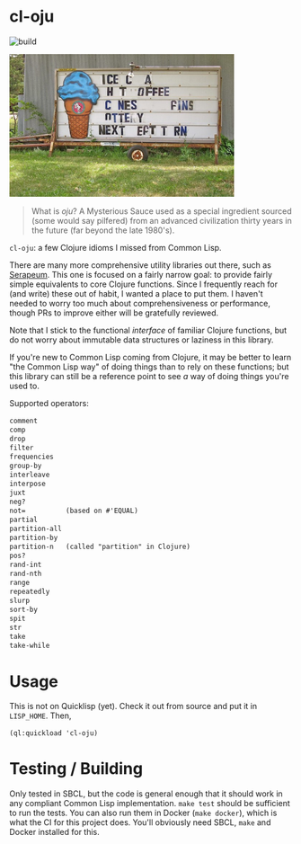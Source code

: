 # cl-oju

![build](https://github.com/eigenhombre/cl-oju/actions/workflows/build.yml/badge.svg)

<img src="/words.jpg" width="400">

> What is *oju*? A Mysterious Sauce used as a special ingredient
> sourced (some would say pilfered) from an advanced civilization
> thirty years in the future (far beyond the late 1980's).

`cl-oju`: a few Clojure idioms I missed from Common Lisp.

There are many more comprehensive utility libraries out there, such as
[Serapeum](https://github.com/ruricolist/serapeum).  This one is
focused on a fairly narrow goal: to provide fairly simple equivalents
to core Clojure functions.  Since I frequently reach for (and write)
these out of habit, I wanted a place to put them.  I haven't needed to
worry too much about comprehensiveness or performance, though PRs to
improve either will be gratefully reviewed.

Note that I stick to the functional *interface* of familiar Clojure
functions, but do not worry about immutable data structures or
laziness in this library.

If you're new to Common Lisp coming from Clojure, it may be better to
learn "the Common Lisp way" of doing things than to rely on these
functions; but this library can still be a reference point to see *a*
way of doing things you're used to.

Supported operators:

    comment
    comp
    drop
    filter
    frequencies
    group-by
    interleave
    interpose
    juxt
    neg?
    not=          (based on #'EQUAL)
    partial
    partition-all
    partition-by
    partition-n   (called "partition" in Clojure)
    pos?
    rand-int
    rand-nth
    range
    repeatedly
    slurp
    sort-by
    spit
    str
    take
    take-while

# Usage

This is not on Quicklisp (yet).  Check it out from source and put it in `LISP_HOME`.  Then,

    (ql:quickload 'cl-oju)

# Testing / Building

Only tested in SBCL, but the code is general enough that it should
work in any compliant Common Lisp implementation.  `make test` should
be sufficient to run the tests.  You can also run them in Docker
(`make docker`), which is what the CI for this project does.  You'll
obviously need SBCL, `make` and Docker installed for this.
